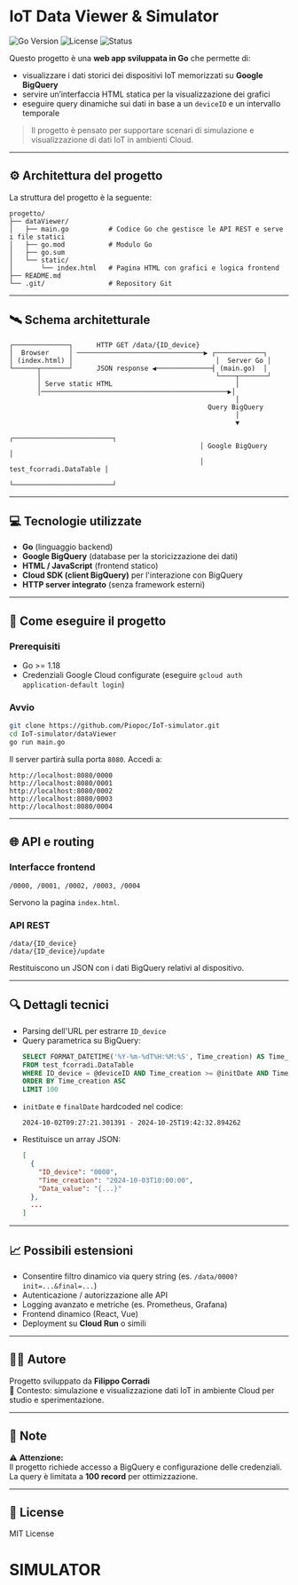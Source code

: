 
# IoT Data Viewer & Simulator

![Go Version](https://img.shields.io/badge/Go-1.20%2B-blue)
![License](https://img.shields.io/badge/license-MIT-green)
![Status](https://img.shields.io/badge/status-active-brightgreen)

Questo progetto è una **web app sviluppata in Go** che permette di:
- visualizzare i dati storici dei dispositivi IoT memorizzati su **Google BigQuery**
- servire un’interfaccia HTML statica per la visualizzazione dei grafici
- eseguire query dinamiche sui dati in base a un `deviceID` e un intervallo temporale

> Il progetto è pensato per supportare scenari di simulazione e visualizzazione di dati IoT in ambienti Cloud.

---

## ⚙️ Architettura del progetto

La struttura del progetto è la seguente:

```
progetto/
├── dataViewer/
│   ├── main.go          # Codice Go che gestisce le API REST e serve i file statici
│   ├── go.mod           # Modulo Go
│   ├── go.sum
│   └── static/
│       └── index.html   # Pagina HTML con grafici e logica frontend
├── README.md
└── .git/                # Repository Git
```

---

## 🛰 Schema architetturale

```
┌──────────────┐      HTTP GET /data/{ID_device}
│  Browser     │ ────────────────────────────────▶ ┌────────────┐
│ (index.html) │                                    │  Server Go │
└──────┬───────┘      JSON response ◀──────────────┤ (main.go)  │
       │                                            └────┬───────┘
       │ Serve static HTML                               │
       │───────────────────────────────────────────────▶│
                                                         │
                                                  Query BigQuery
                                                         │
                                                         ▼
                                                ┌─────────────────────────┐
                                                │ Google BigQuery         │
                                                │ test_fcorradi.DataTable │
                                                └─────────────────────────┘
```

---

## 💻 Tecnologie utilizzate

- **Go** (linguaggio backend)
- **Google BigQuery** (database per la storicizzazione dei dati)
- **HTML / JavaScript** (frontend statico)
- **Cloud SDK (client BigQuery)** per l'interazione con BigQuery
- **HTTP server integrato** (senza framework esterni)

---

## 🚀 Come eseguire il progetto

### Prerequisiti
- Go >= 1.18
- Credenziali Google Cloud configurate (eseguire `gcloud auth application-default login`)

### Avvio
```bash
git clone https://github.com/Piopoc/IoT-simulator.git
cd IoT-simulator/dataViewer
go run main.go
```

Il server partirà sulla porta `8080`. Accedi a:
```
http://localhost:8080/0000
http://localhost:8080/0001
http://localhost:8080/0002
http://localhost:8080/0003
http://localhost:8080/0004
```

---

## 🌐 API e routing

### Interfacce frontend
```
/0000, /0001, /0002, /0003, /0004
```
Servono la pagina `index.html`.

### API REST
```
/data/{ID_device}
/data/{ID_device}/update
```
Restituiscono un JSON con i dati BigQuery relativi al dispositivo.

---

## 🔍 Dettagli tecnici

- Parsing dell'URL per estrarre `ID_device`
- Query parametrica su BigQuery:
  ```sql
  SELECT FORMAT_DATETIME('%Y-%m-%dT%H:%M:%S', Time_creation) AS Time_creation, ID_device, Data_value 
  FROM test_fcorradi.DataTable
  WHERE ID_device = @deviceID AND Time_creation >= @initDate AND Time_creation <= @finalDate
  ORDER BY Time_creation ASC
  LIMIT 100
  ```
- `initDate` e `finalDate` hardcoded nel codice:
  ```
  2024-10-02T09:27:21.301391 - 2024-10-25T19:42:32.894262
  ```
- Restituisce un array JSON:
  ```json
  [
    {
      "ID_device": "0000",
      "Time_creation": "2024-10-03T10:00:00",
      "Data_value": "{...}"
    },
    ...
  ]
  ```

---

## 📈 Possibili estensioni

- Consentire filtro dinamico via query string (es. `/data/0000?init=...&final=...`)
- Autenticazione / autorizzazione alle API
- Logging avanzato e metriche (es. Prometheus, Grafana)
- Frontend dinamico (React, Vue)
- Deployment su **Cloud Run** o simili

---

## 👨‍💻 Autore

Progetto sviluppato da **Filippo Corradi**  
🎯 Contesto: simulazione e visualizzazione dati IoT in ambiente Cloud per studio e sperimentazione.

---

## 📌 Note

⚠️ **Attenzione:**  
Il progetto richiede accesso a BigQuery e configurazione delle credenziali.  
La query è limitata a **100 record** per ottimizzazione.

---

## 📝 License

MIT License
# SIMULATOR
